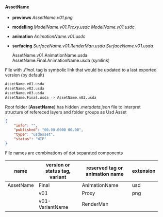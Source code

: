 
#### AssetName

+ **previews**
        *AssetName.v01.png*

+ **modelling**
        *ModelName.v01.Proxy.usdc*
        *ModelName.v01.usdc*

+ **animation**
        *AnimationName.v01.usdc*

+ **surfacing**
        *SurfaceName.v01.RenderMan.usda*
        *SurfaceName.v01.usda*

    AssetName.v01.AnimationName.usda
    AssetName.Final.AnimationName.usda (symlink)



File with *.Final.* tag is symbolic link that would be updated to a last exported version (by default)
```bash
AssetName.v01.usda
AssetName.v02.usda
AssetName.v03.usda
AssetName.Final.usda -> AssetName.v03.usda
```



Root folder (**AssetName**) has hidden *.metadata.json* file to interpret structure of 
refereced layers and folder groups as Usd Asset

```json
{
    "info": "",
    "published": "00.00.0000 00.00",
    "type": "usdasset",
    "status": "WIP"
}
```



File names are combinations of dot separated components

| name      | version or status tag, variant | reserved tag or animation name | extension |
| --------- | ------------------------------ | ------------------------------ | --------- |
| AssetName | Final                          | AnimationName                  | usd       |
|           | v01                            | Proxy                          | png       |
|           | v01-VariantName                | RenderMan                      |           |
